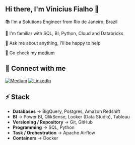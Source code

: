 ## Hi there, I'm Vinicius Fialho 👋

📚 I'm a Solutions Engineer from Rio de Janeiro, Brazil

🎲 I'm familiar with SQL, BI, Python, Cloud and Databricks

💬 Ask me about anything, I'll be happy to help

🔭 Go check my [medium](https://medium.com/@fialhov)

## 🔗 Connect with me

[![Medium](https://img.shields.io/badge/Medium-12100E?style=for-the-badge&logo=medium&logoColor=white)](https://medium.com/@fialhov)
[![LinkedIn](https://img.shields.io/badge/linkedin-%230077B5.svg?style=for-the-badge&logo=linkedin&logoColor=white)](https://www.linkedin.com/in/vinicius-fialho/)

## ⚡ Stack

* **Databases** → BigQuery, Postgres, Amazon Redshift
* **BI** → Power BI, QlikSense, Looker (Data Studio), Tableau
* **Versioning / Repository** → Git, GitHub
* **Programming** → SQL, Python
* **Task / Orchestration** → Apache Airflow
* **Containers** → Docker
